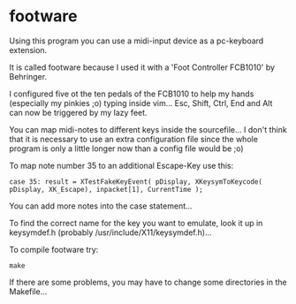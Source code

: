 footware
========

Using this program you can use a midi-input device as a pc-keyboard extension.

It is called footware because I used it with a 'Foot Controller FCB1010' by Behringer.

I configured five ot the ten pedals of the FCB1010 to help my hands
(especially my pinkies ;o) typing inside vim...
Esc, Shift, Ctrl, End and Alt can now be triggered by my lazy feet.

You can map midi-notes to different keys inside the sourcefile...
I don't think that it is necessary to use an extra configuration file since the whole
program is only a little longer now than a config file would be ;o)

To map note number 35 to an additional Escape-Key use this:

`case 35: result = XTestFakeKeyEvent( pDisplay, XKeysymToKeycode( pDisplay, XK_Escape), inpacket[1], CurrentTime );`

You can add more notes into the case statement...

To find the correct name for the key you want to emulate, look it up in keysymdef.h
(probably /usr/include/X11/keysymdef.h)...

To compile footware try:

`make`

If there are some problems, you may have to change some directories in the Makefile...
